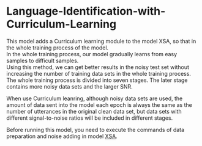 # Language-Identification-with-Curriculum-Learning

This model adds a Curriculum learning module to the model XSA, so that in the whole training process of the model.<br>
In the whole training process, our model gradually learns from easy samples to difficult samples. <br>
Using this method, we can get better results in the noisy test set without increasing the number of training data sets in the whole training process.<br>
The whole training process is divided into seven stages. The later stage contains more noisy data sets and the larger SNR.

When use Curriculum leanring, although noisy data sets are used, the amount of data sent into the model each epoch is always the same as the number of utterances in the original clean data set, but data sets with different signal-to-noise ratios will be included in different stages.

Before running this model, you need to execute the commands of data preparation and noise adding in model [XSA](https://github.com/zjc6666/Language-Identification).
## 
